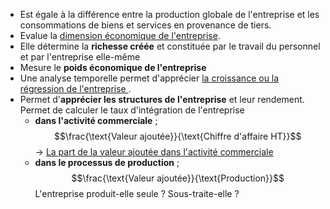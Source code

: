 - Est égale à la différence entre la production globale de l'entreprise et les consommations de biens et services en provenance de tiers.
- Evalue la <u>dimension économique de l'entreprise</u>.
- Elle détermine la **richesse créée** et constituée par le travail du personnel et par l'entreprise elle-même
- Mesure le **poids économique de l'entreprise**
- Une analyse temporelle permet d'apprécier <u>la croissance ou la régression de l'entreprise </u>.
- Permet d'**apprécier les structures de l'entreprise** et leur rendement.
	Permet de calculer le taux d'intégration de l'entreprise 
	- **dans l'activité commerciale** ; $$\frac{\text{Valeur ajoutée}}{\text{Chiffre d'affaire HT}}$$ -> <u>La part de la valeur ajoutée dans l'activité commerciale </u>
	- **dans le processus de production** ;$$\frac{\text{Valeur ajoutée}}{\text{Production}}$$ L'entreprise produit-elle seule ? Sous-traite-elle ?
<html>
	<head>
		<style>
			table,
			th,
			td {
				border: 0px solid black;
				border-collapse: collapse;
			}

			th:first-child,
			td:first-child {
				border-right: 0;
			}
		</style>
	</head>
	<body>
		<table>
			<tr>
				<th></th>
				<th>Elements<span style="visibility: hidden;">aze aze aze</span></th>
				<th>Place dans le CR</th>
			</tr>
			<tr>
				<td rowspan="1">
					<span style="visibility: hidden;">***</span>+
					<br>
					<span style="visibility: hidden;">***</span>+
				</td>
				<td rowspan="2"> Marge commerciale <br> Production de l'exercice <br> Consommation en provenance des tiers
				</td>
				<td rowspan =3> <br>  =Achat de MP + Var. Stock de Mp + Autre achat et charges ext
			 </td>
			</tr>
			<tr><tr>
				<th colspan="2"> = Valeur ajoutée </th>
				<td></td>
			</tr>
		</table>
	</body>
</html>

##### La méthode additive
- Permet de mesurer la part de la Va réservée à la rémunération des facteurs de production et celle consacrée à l'autofinancement.


<table>
<tbody>
<tr>
	<th colspan ="2"> Méthode additive de la valeur ajoutée
	</th>
	<tr>
				<td> <br>
					<span style="visibility: hidden;">***</span>+
					<br>
					<span style="visibility: hidden;">***</span>+<br>
					<span style="visibility: hidden;">***</span>+
				</td>
    <td>(Impôts, taxes et versements assimilés - subventions d'exploitations) <br> Charges de personnel <br> (Autres charges d'exploitations - Autres produits d'exploitations) <br> Résultat d'exploitation</td>
  </tr>
  <tr>
    <th colspan="2">= valeur ajoutée</th>
  </tr>
</tbody>
</table>
